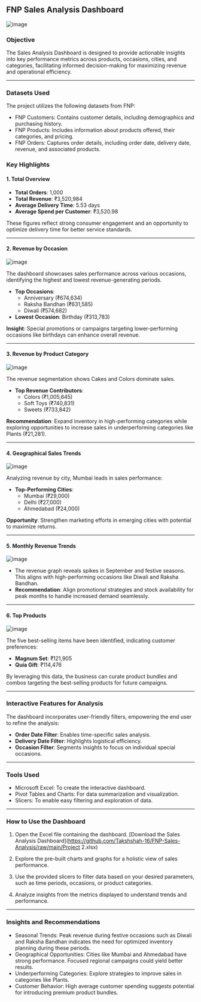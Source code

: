 ## **FNP Sales Analysis Dashboard** 

![image](https://github.com/user-attachments/assets/323364f2-f302-42a4-bea9-48f9d6161b7d)


### **Objective**  
The Sales Analysis Dashboard is designed to provide actionable insights into key performance metrics across products, occasions, cities, and categories, facilitating informed decision-making for maximizing revenue and operational efficiency.  

---

### **Datasets Used**
The project utilizes the following datasets from FNP:

- FNP Customers: Contains customer details, including demographics and purchasing history.
- FNP Products: Includes information about products offered, their categories, and pricing.
- FNP Orders: Captures order details, including order date, delivery date, revenue, and associated products.

### **Key Highlights**  

#### **1. Total Overview**  
- **Total Orders**: 1,000  
- **Total Revenue**: ₹3,520,984  
- **Average Delivery Time**: 5.53 days  
- **Average Spend per Customer**: ₹3,520.98  

These figures reflect strong consumer engagement and an opportunity to optimize delivery time for better service standards.  

---

#### **2. Revenue by Occasion** 

![image](https://github.com/user-attachments/assets/0779c50d-9a8f-4cdc-b5f7-f6e83893678a)

The dashboard showcases sales performance across various occasions, identifying the highest and lowest revenue-generating periods.  
- **Top Occasions**:  
  - Anniversary (₹674,634)  
  - Raksha Bandhan (₹631,585)  
  - Diwali (₹574,682)  
- **Lowest Occasion**: Birthday (₹313,783)  

**Insight**: Special promotions or campaigns targeting lower-performing occasions like birthdays can enhance overall revenue.  

---

#### **3. Revenue by Product Category**  

![image](https://github.com/user-attachments/assets/5318252a-3469-459d-8152-630feeee510a)


The revenue segmentation shows Cakes and Colors dominate sales.

- **Top Revenue Contributors**:  
  - Colors (₹1,005,645)  
  - Soft Toys (₹740,831)  
  - Sweets (₹733,842)  

**Recommendation**: Expand inventory in high-performing categories while exploring opportunities to increase sales in underperforming categories like Plants (₹21,281).  

---

#### **4. Geographical Sales Trends**  

![image](https://github.com/user-attachments/assets/3f4b45ae-a0b4-4727-826b-b02b0ad465ed)



Analyzing revenue by city, Mumbai leads in sales performance:  
- **Top-Performing Cities**:  
  - Mumbai (₹29,000)  
  - Delhi (₹27,000)  
  - Ahmedabad (₹24,000)  

**Opportunity**: Strengthen marketing efforts in emerging cities with potential to maximize returns.  

---

#### **5. Monthly Revenue Trends**  

![image](https://github.com/user-attachments/assets/b8d7390a-457d-4959-b68d-f30886c10efc)


- The revenue graph reveals spikes in September and festive seasons. This aligns with high-performing occasions like Diwali and Raksha Bandhan.  
- **Recommendation**: Align promotional strategies and stock availability for peak months to handle increased demand seamlessly.  

---

#### **6. Top Products**  

![image](https://github.com/user-attachments/assets/43f6c6f2-8d75-4399-8a5f-7451b30dffc6)


The five best-selling items have been identified, indicating customer preferences:  
- **Magnum Set**: ₹121,905  
- **Quia Gift**: ₹114,476  

By leveraging this data, the business can curate product bundles and combos targeting the best-selling products for future campaigns.  

---

### **Interactive Features for Analysis**  
The dashboard incorporates user-friendly filters, empowering the end user to refine the analysis:  
- **Order Date Filter**: Enables time-specific sales analysis.  
- **Delivery Date Filter**: Highlights logistical efficiency.  
- **Occasion Filter**: Segments insights to focus on individual special occasions.  

---

### **Tools Used**
- Microsoft Excel: To create the interactive dashboard.
- Pivot Tables and Charts: For data summarization and visualization.
- Slicers: To enable easy filtering and exploration of data.

---

### **How to Use the Dashboard**
1. Open the Excel file containing the dashboard. [Download the Sales Analysis Dashboard](https://github.com/Takshshah-16/FNP-Sales-Analysis/raw/main/Project 2.xlsx)

2. Explore the pre-built charts and graphs for a holistic view of sales performance.
3. Use the provided slicers to filter data based on your desired parameters, such as time periods, occasions, or product categories.
4. Analyze insights from the metrics displayed to understand trends and performance.
   
---

### **Insights and Recommendations**
- Seasonal Trends: Peak revenue during festive occasions such as Diwali and Raksha Bandhan indicates the need for optimized inventory planning during these periods.
- Geographical Opportunities: Cities like Mumbai and Ahmedabad have strong performance. Focused regional campaigns could yield better results.
- Underperforming Categories: Explore strategies to improve sales in categories like Plants.
- Customer Behavior: High average customer spending suggests potential for introducing premium product bundles.


